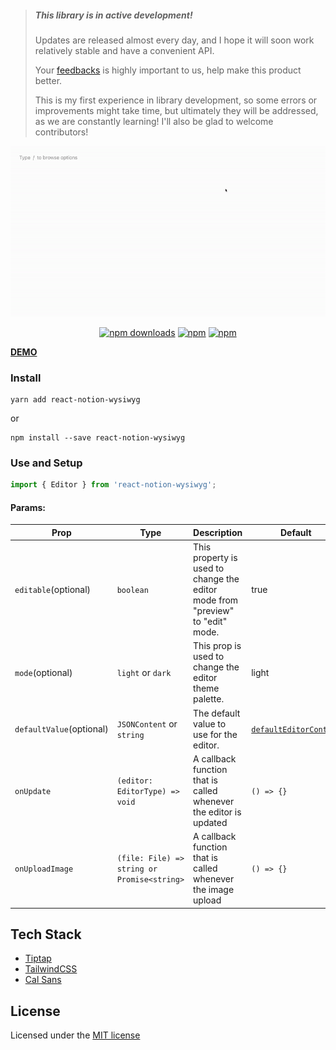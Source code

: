 > #####  **This library is in active development!**
> Updates are released almost every day, and I hope it will soon work relatively stable and have a convenient API.
>
> Your [feedbacks](https://github.com/BuhayovA/react-notion-wysiwyg/issues) is highly important to us, help make this product better.
>
> This is my first experience in library development, so some errors or improvements might take time, but ultimately they will be addressed, as we are constantly learning! I'll also be glad to welcome contributors!

<p align="center">
  <img src="./assets/demo.gif" alt="Wysiwyg demo" />
</p>

<div align="center">

[![npm downloads](https://img.shields.io/npm/dm/react-notion-wysiwyg.svg?style=for-the-badge)](https://www.npmjs.com/package/react-notion-wysiwyg)
[![npm](https://img.shields.io/npm/dt/react-notion-wysiwyg.svg?style=for-the-badge)](https://www.npmjs.com/package/react-notion-wysiwyg)
[![npm](https://img.shields.io/npm/l/react-notion-wysiwyg?style=for-the-badge)](https://github.com/splitbee/react-notion/blob/main/LICENSE)

</div>

[**DEMO**](https://buhayova.github.io/react-notion-wysiwyg/)

### Install

    yarn add react-notion-wysiwyg
or

    npm install --save react-notion-wysiwyg


### Use and Setup

```jsx
import { Editor } from 'react-notion-wysiwyg';
```

#### Params:

| Prop                  | Type                                           | Description                                                                                                                                                                              | Default                                                                                                                |
|-----------------------|------------------------------------------------|------------------------------------------------------------------------------------------------------------------------------------------------------------------------------------------|------------------------------------------------------------------------------------------------------------------------|
| `editable`(optional)  | `boolean`                                      | This property is used to change the editor mode from "preview" to "edit" mode.                                                                                                                   | true                                                                                                                   |
| `mode`(optional)      | `light` or `dark`                              | This prop is used to change the editor theme palette.                                                                                                                                              | light                                                                                                                  |
| `defaultValue`(optional)        | `JSONContent` or `string`                      | The default value to use for the editor.                                                                                                                                                 | [`defaultEditorContent`](https://github.com/steven-tey/novel/blob/main/packages/core/src/ui/editor/default-content.tsx) |
| `onUpdate`            | `(editor: EditorType) => void` | A callback function that is called whenever the editor is updated | `() => {}`                                                                                                                   |
| `onUploadImage`       | `(file: File) => string or Promise<string>`    | A callback function that is called whenever the image upload      | `() => {}`                                                                                                                    |

## Tech Stack

- [Tiptap](https://tiptap.dev/)
- [TailwindCSS](https://tailwindcss.com/)
- [Cal Sans](https://github.com/calcom/font)

## License

Licensed under the [MIT license](https://github.com/BuhayovA/react-notion-wysiwyg/blob/main/LICENSE)
